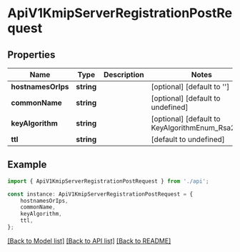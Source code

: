 # ApiV1KmipServerRegistrationPostRequest


## Properties

Name | Type | Description | Notes
------------ | ------------- | ------------- | -------------
**hostnamesOrIps** | **string** |  | [optional] [default to '']
**commonName** | **string** |  | [optional] [default to undefined]
**keyAlgorithm** | **string** |  | [optional] [default to KeyAlgorithmEnum_Rsa2048]
**ttl** | **string** |  | [default to undefined]

## Example

```typescript
import { ApiV1KmipServerRegistrationPostRequest } from './api';

const instance: ApiV1KmipServerRegistrationPostRequest = {
    hostnamesOrIps,
    commonName,
    keyAlgorithm,
    ttl,
};
```

[[Back to Model list]](../README.md#documentation-for-models) [[Back to API list]](../README.md#documentation-for-api-endpoints) [[Back to README]](../README.md)
